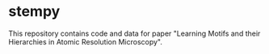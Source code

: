 # stempy

This repository contains code and data for paper "Learning Motifs and their Hierarchies in Atomic Resolution Microscopy".
